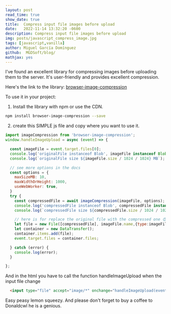 ```yaml
---
layout: post
read_time: true
show_date: true
title:  Compress input file images before upload 
date:   2022-11-14 13:32:20 -0600
description: Compress input file images before upload
img: posts/javascript_compress_image.jpg
tags: [javascript,vanilla]
author: Miguel García Domínguez
github:  MGDSoft/blog/
mathjax: yes
---
```


I've found an excellent library for compressing images before uploading them to the server. It's user-friendly and provides excellent compression.

Here's the link to the library: [browser-image-compression](https://github.com/Donaldcwl/browser-image-compression)

To use it in your project:

1. Install the library with npm or use the CDN.

```sh
npm install browser-image-compression --save
```

2. create this SIMPLE js file and copy where you want to use it.

```js
import imageCompression from 'browser-image-compression';
window.handleImageUpload = async (event) => {

  const imageFile = event.target.files[0];
  console.log('originalFile instanceof Blob', imageFile instanceof Blob); // true
  console.log(`originalFile size ${imageFile.size / 1024 / 1024} MB`);

  // see more options in the docs
  const options = {
    maxSizeMB: 10,
    maxWidthOrHeight: 1000,
    useWebWorker: true,
  }
  try {
    const compressedFile = await imageCompression(imageFile, options);
    console.log('compressedFile instanceof Blob', compressedFile instanceof Blob); // true
    console.log(`compressedFile size ${compressedFile.size / 1024 / 1024} MB`); // smaller than maxSizeMB

    // here is for replace the original file with the compressed one 😍
    let file = new File([compressedFile], imageFile.name,{type:imageFile.type, lastModified:new Date().getTime()});
    let container = new DataTransfer();
    container.items.add(file);
    event.target.files = container.files;

  } catch (error) {
    console.log(error);
  }

};
```
And in the html you have to call the function handleImageUpload when the input file change

```html
  <input type="file" accept="image/*" onchange="handleImageUpload(event)">
```

Easy peasy lemon squeezy. And please don't forget to buy a coffee to Donaldcwl he is a genious.
